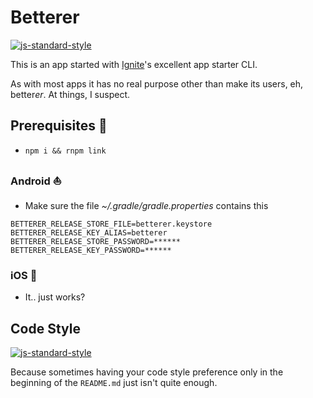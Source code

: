 #  Betterer
[![js-standard-style](https://img.shields.io/badge/code%20style-standard-brightgreen.svg?style=flat)](http://standardjs.com/)

This is an app started with [Ignite](https://github.com/infinitered/ignite)'s excellent app starter CLI.

As with most apps it has no real purpose other than make its users, eh, better*er*. At things, I suspect.

## Prerequisites :banana:

- `npm i && rnpm link`

### Android :boat:

- Make sure the file  *~/.gradle/gradle.properties* contains this
```
BETTERER_RELEASE_STORE_FILE=betterer.keystore
BETTERER_RELEASE_KEY_ALIAS=betterer
BETTERER_RELEASE_STORE_PASSWORD=******
BETTERER_RELEASE_KEY_PASSWORD=******
```

### iOS :apple:

- It.. just works?

## Code Style

[![js-standard-style](https://cdn.rawgit.com/feross/standard/master/badge.svg)](https://github.com/feross/standard)

Because sometimes having your code style preference only in the beginning of the `README.md` just isn't quite enough.
